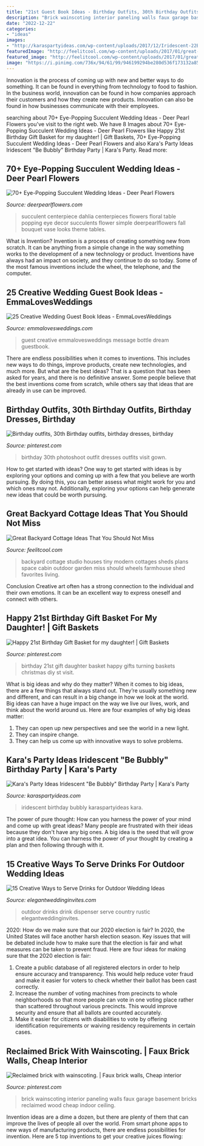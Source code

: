 ```yaml
---
title: "21st Guest Book Ideas - Birthday Outfits, 30th Birthday Outfits, Birthday Dresses, Birthday"
description: "Brick wainscoting interior paneling walls faux garage basement bricks reclaimed wood cheap indoor ceiling"
date: "2022-12-22"
categories:
- "ideas"
images:
- "http://karaspartyideas.com/wp-content/uploads/2017/12/Iridescent-22Be-Bubbly22-Birthday-Party-via-Karas-Party-Ideas-KarasPartyIdeas.com13.jpg"
featuredImage: "http://feelitcool.com/wp-content/uploads/2017/01/great-backyard-cottage-ideas3.jpg"
featured_image: "http://feelitcool.com/wp-content/uploads/2017/01/great-backyard-cottage-ideas3.jpg"
image: "https://i.pinimg.com/736x/94/61/99/946199294be280d536f173132a85f6f0--wood-ceilings-brickwork.jpg"
---
```



Innovation is the process of coming up with new and better ways to do something. It can be found in everything from technology to food to fashion. In the business world, innovation can be found in how companies approach their customers and how they create new products. Innovation can also be found in how businesses communicate with their employees.

	

		
searching about 70+ Eye-Popping Succulent Wedding Ideas - Deer Pearl Flowers you've visit to the right web. We have 8 Images about 70+ Eye-Popping Succulent Wedding Ideas - Deer Pearl Flowers like Happy 21st Birthday Gift Basket for my daughter! | Gift Baskets, 70+ Eye-Popping Succulent Wedding Ideas - Deer Pearl Flowers and also Kara&#039;s Party Ideas Iridescent &quot;Be Bubbly&quot; Birthday Party | Kara&#039;s Party. Read more:
		
    
## 70+ Eye-Popping Succulent Wedding Ideas - Deer Pearl Flowers

<img loading=lazy src="https://www.deerpearlflowers.com/wp-content/uploads/2015/04/Succulent-and-Dahlia-Wedding-Centerpiece.jpg" onerror="this.onerror=null;this.src='https://tse4.mm.bing.net/th?id=OIP.XFcjJK2HGtw-m9ocGVPxhgAAAA&amp;pid=15.1';" alt="70+ Eye-Popping Succulent Wedding Ideas - Deer Pearl Flowers">

_Source: deerpearlflowers.com_

>succulent centerpiece dahlia centerpieces flowers floral table popping eye decor succulents flower simple deerpearlflowers fall bouquet vase looks theme tables. 

	

What is Invention?
Invention is a process of creating something new from scratch. It can be anything from a simple change in the way something works to the development of a new technology or product. Inventions have always had an impact on society, and they continue to do so today. Some of the most famous inventions include the wheel, the telephone, and the computer.

    
## 25 Creative Wedding Guest Book Ideas - EmmaLovesWeddings

<img loading=lazy src="http://emmalovesweddings.com/wp-content/uploads/2018/01/message-in-a-bottle-wedding-guest-book-ideas.jpg" onerror="this.onerror=null;this.src='https://tse1.mm.bing.net/th?id=OIP.GsL447NUXMZzY6MzioFMyAHaOj&amp;pid=15.1';" alt="25 Creative Wedding Guest Book Ideas - EmmaLovesWeddings">

_Source: emmalovesweddings.com_

>guest creative emmalovesweddings message bottle dream guestbook. 

	

There are endless possibilities when it comes to inventions. This includes new ways to do things, improve products, create new technologies, and much more. But what are the best ideas? That is a question that has been asked for years, and there is no definitive answer. Some people believe that the best inventions come from scratch, while others say that ideas that are already in use can be improved.

    
## Birthday Outfits, 30th Birthday Outfits, Birthday Dresses, Birthday

<img loading=lazy src="https://i.pinimg.com/736x/d1/ad/67/d1ad6739fbcb45e94d74715115a8210f.jpg" onerror="this.onerror=null;this.src='https://tse4.mm.bing.net/th?id=OIP.kHb2DszSn6byaaJsfY-QKgHaLV&amp;pid=15.1';" alt="Birthday outfits, 30th Birthday outfits, birthday dresses, birthday">

_Source: pinterest.com_

>birthday 30th photoshoot outfit dresses outfits visit gown. 

	

How to get started with ideas?
One way to get started with ideas is by exploring your options and coming up with a few that you believe are worth pursuing. By doing this, you can better assess what might work for you and which ones may not. Additionally, exploring your options can help generate new ideas that could be worth pursuing.

    
## Great Backyard Cottage Ideas That You Should Not Miss

<img loading=lazy src="http://feelitcool.com/wp-content/uploads/2017/01/great-backyard-cottage-ideas3.jpg" onerror="this.onerror=null;this.src='https://tse4.mm.bing.net/th?id=OIP.NvxYxXrF5AXRbbTCRJvDegHaLH&amp;pid=15.1';" alt="Great Backyard Cottage Ideas That You Should Not Miss">

_Source: feelitcool.com_

>backyard cottage studio houses tiny modern cottages sheds plans space cabin outdoor garden miss should wheels farmhouse shed favorites living. 

	

Conclusion
Creative art often has a strong connection to the individual and their own emotions. It can be an excellent way to express oneself and connect with others.

    
## Happy 21st Birthday Gift Basket For My Daughter! | Gift Baskets

<img loading=lazy src="https://s-media-cache-ak0.pinimg.com/736x/e2/1e/ba/e21ebade4633003e64edb2abd8250de6.jpg" onerror="this.onerror=null;this.src='https://tse4.mm.bing.net/th?id=OIP.GfXz30sZdMMsFV3BAhWYTgHaJ6&amp;pid=15.1';" alt="Happy 21st Birthday Gift Basket for my daughter! | Gift Baskets">

_Source: pinterest.com_

>birthday 21st gift daughter basket happy gifts turning baskets christmas diy st visit. 

	

What is big ideas and why do they matter?
When it comes to big ideas, there are a few things that always stand out. They’re usually something new and different, and can result in a big change in how we look at the world. Big ideas can have a huge impact on the way we live our lives, work, and think about the world around us. Here are four examples of why big ideas matter: 
1. They can open up new perspectives and see the world in a new light.
2. They can inspire change.
3. They can help us come up with innovative ways to solve problems.

    
## Kara&#039;s Party Ideas Iridescent &quot;Be Bubbly&quot; Birthday Party | Kara&#039;s Party

<img loading=lazy src="http://karaspartyideas.com/wp-content/uploads/2017/12/Iridescent-22Be-Bubbly22-Birthday-Party-via-Karas-Party-Ideas-KarasPartyIdeas.com13.jpg" onerror="this.onerror=null;this.src='https://tse3.mm.bing.net/th?id=OIP.bWj0EOTFaAVsaan8FgtqkwHaLH&amp;pid=15.1';" alt="Kara&#039;s Party Ideas Iridescent &quot;Be Bubbly&quot; Birthday Party | Kara&#039;s Party">

_Source: karaspartyideas.com_

>iridescent birthday bubbly karaspartyideas kara. 

	

The power of pure thought: How can you harness the power of your mind and come up with great ideas?
Many people are frustrated with their ideas because they don't have any big ones. A big idea is the seed that will grow into a great idea. You can harness the power of your thought by creating a plan and then following through with it.

    
## 15 Creative Ways To Serve Drinks For Outdoor Wedding Ideas

<img loading=lazy src="https://www.elegantweddinginvites.com/wedding-blog/wp-content/uploads/2015/06/country-rustic-outdoor-wedding-drink-dispenser-ideas.jpg" onerror="this.onerror=null;this.src='https://tse4.mm.bing.net/th?id=OIP.p6hxl9JYVtRH8a-yiPkP5wHaLH&amp;pid=15.1';" alt="15 Creative Ways to Serve Drinks for Outdoor Wedding Ideas">

_Source: elegantweddinginvites.com_

>outdoor drinks drink dispenser serve country rustic elegantweddinginvites. 

	

2020: How do we make sure that our 2020 election is fair?
In 2020, the United States will face another harsh election season. Key issues that will be debated include how to make sure that the election is fair and what measures can be taken to prevent fraud. Here are four ideas for making sure that the 2020 election is fair: 
1. Create a public database of all registered electors in order to help ensure accuracy and transparency. This would help reduce voter fraud and make it easier for voters to check whether their ballot has been cast correctly. 
2. Increase the number of voting machines from precincts to whole neighborhoods so that more people can vote in one voting place rather than scattered throughout various precincts. This would improve security and ensure that all ballots are counted accurately. 
3. Make it easier for citizens with disabilities to vote by offering identification requirements or waiving residency requirements in certain cases.

    
## Reclaimed Brick With Wainscoting. | Faux Brick Walls, Cheap Interior

<img loading=lazy src="https://i.pinimg.com/736x/94/61/99/946199294be280d536f173132a85f6f0--wood-ceilings-brickwork.jpg" onerror="this.onerror=null;this.src='https://tse4.mm.bing.net/th?id=OIP.Nqc7krrh866O7ODrU53QwQHaJ3&amp;pid=15.1';" alt="Reclaimed brick with wainscoting. | Faux brick walls, Cheap interior">

_Source: pinterest.com_

>brick wainscoting interior paneling walls faux garage basement bricks reclaimed wood cheap indoor ceiling. 

	

Invention ideas are a dime a dozen, but there are plenty of them that can improve the lives of people all over the world. From smart phone apps to new ways of manufacturing products, there are endless possibilities for invention. Here are 5 top inventions to get your creative juices flowing: 

